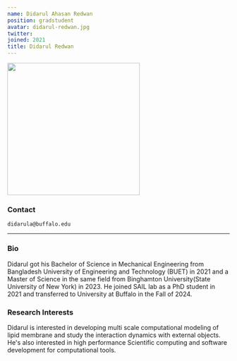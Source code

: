 ```yaml
---
name: Didarul Ahasan Redwan
position: gradstudent
avatar: didarul-redwan.jpg
twitter:
joined: 2021
title: Didarul Redwan
---
```


<img width="300" src="{{site.baseurl}}/images/people/{{page.avatar}}" data-action="zoom">

### Contact

<i class="fa fa-envelope-o"></i>  `didarula@buffalo.edu`<br>

<hr>

### Bio

Didarul got his Bachelor of Science in Mechanical Engineering from Bangladesh University of Engineering and Technology (BUET) in 2021 and a Master of Science in the same field from Binghamton University(State University of New York) in 2023. He joined SAIL lab as a PhD student in 2021 and transferred to University at Buffalo in the Fall of 2024.

### Research Interests

Didarul is interested in developing multi scale computational modeling of lipid membrane and study the interaction dynamics with external objects. He's also interested in high performance Scientific computing and software development for computational tools.